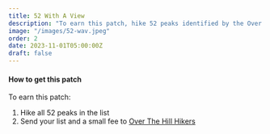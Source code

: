 ```yaml
---
title: 52 With A View 
description: "To earn this patch, hike 52 peaks identified by the Over The Hill Hikers group" 
image: "/images/52-wav.jpeg"
order: 2
date: 2023-11-01T05:00:00Z
draft: false
---
```

#### How to get this patch
To earn this patch:
1. Hike all 52 peaks in the list
2. Send your list and a small fee to <a href="https://overthehillhikers.blogspot.com/" target="_blank">Over The Hill Hikers</a>
